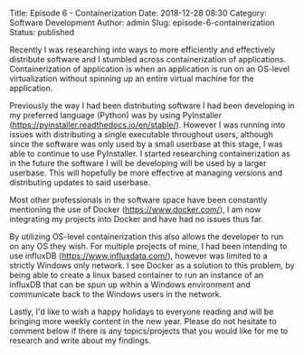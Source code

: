 Title: Episode 6 - Containerization
Date: 2018-12-28 08:30
Category: Software Development
Author: admin
Slug: episode-6-containerization
Status: published

Recently I was researching into ways to more efficiently and effectively distribute software and I stumbled across containerization of applications. Containerization of application is when an application is run on an OS-level virtualization without spinning up an entire virtual machine for the application.

Previously the way I had been distributing software I had been developing in my preferred language (Python) was by using PyInstaller (https://pyinstaller.readthedocs.io/en/stable/). However I was running into issues with distributing a single executable throughout users, although since the software was only used by a small userbase at this stage, I was able to continue to use PyInstaller. I started researching containerization as in the future the software I will be developing will be used by a larger userbase. This will hopefully be more effective at managing versions and distributing updates to said userbase.

Most other professionals in the software space have been constantly mentioning the use of Docker (https://www.docker.com/), I am now integrating my projects into Docker and have had no issues thus far.

By utilizing OS-level containerization this also allows the developer to run on any OS they wish. For multiple projects of mine, I had been intending to use influxDB (https://www.influxdata.com/), however was limited to a strictly Windows only network. I see Docker as a solution to this problem, by being able to create a linux based container to run an instance of an influxDB that can be spun up within a Windows environment and communicate back to the Windows users in the network.

Lastly, I'd like to wish a happy holidays to everyone reading and will be bringing more weekly content in the new year. Please do not hesitate to comment below if there is any topics/projects that you would like for me to research and write about my findings.

